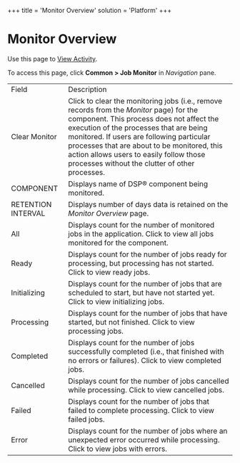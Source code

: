 +++
title = 'Monitor Overview'
solution = 'Platform'
+++

# Monitor Overview

<div class="use">

Use this page to [View Activity](View_Activity.htm).

</div>

To access this page, click <span style="font-weight: bold;">Common \>
Job Monitor</span> in
<span style="font-style: italic;">Navigation</span>
pane.

|                    |                                                                                                                                                                                                                                                                                                                                                                                                                 |
| ------------------ | --------------------------------------------------------------------------------------------------------------------------------------------------------------------------------------------------------------------------------------------------------------------------------------------------------------------------------------------------------------------------------------------------------------- |
| Field              | Description                                                                                                                                                                                                                                                                                                                                                                                                     |
| Clear Monitor      | Click to clear the monitoring jobs (i.e., remove records from the <span style="font-style: italic;">Monitor</span> page) for the component. This process does not affect the execution of the processes that are being monitored. If users are following particular processes that are about to be monitored, this action allows users to easily follow those processes without the clutter of other processes. |
| COMPONENT          | Displays name of DSP® component being monitored.                                                                                                                                                                                                                                                                                                                                                                |
| RETENTION INTERVAL | Displays number of days data is retained on the <span style="font-style: italic;">Monitor Overview</span> page.                                                                                                                                                                                                                                                                                                 |
| All                | Displays count for the number of monitored jobs in the application. Click to view all jobs monitored for the component.                                                                                                                                                                                                                                                                                         |
| Ready              | Displays count for the number of jobs ready for processing, but processing has not started. Click to view ready jobs.                                                                                                                                                                                                                                                                                           |
| Initializing       | Displays count for the number of jobs that are scheduled to start, but have not started yet. Click to view initializing jobs.                                                                                                                                                                                                                                                                                   |
| Processing         | Displays count for the number of jobs that have started, but not finished. Click to view processing jobs.                                                                                                                                                                                                                                                                                                       |
| Completed          | Displays count for the number of jobs successfully completed (i.e., that finished with no errors or failures). Click to view completed jobs.                                                                                                                                                                                                                                                                    |
| Cancelled          | Displays count for the number of jobs cancelled while processing. Click to view cancelled jobs.                                                                                                                                                                                                                                                                                                                 |
| Failed             | Displays count for the number of jobs that failed to complete processing. Click to view failed jobs.                                                                                                                                                                                                                                                                                                            |
| Error              | Displays count for the number of jobs where an unexpected error occurred while processing. Click to view jobs with errors.                                                                                                                                                                                                                                                                                      |
